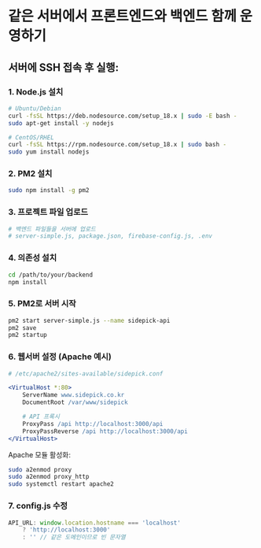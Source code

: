 # 같은 서버에서 프론트엔드와 백엔드 함께 운영하기

## 서버에 SSH 접속 후 실행:

### 1. Node.js 설치
```bash
# Ubuntu/Debian
curl -fsSL https://deb.nodesource.com/setup_18.x | sudo -E bash -
sudo apt-get install -y nodejs

# CentOS/RHEL
curl -fsSL https://rpm.nodesource.com/setup_18.x | sudo bash -
sudo yum install nodejs
```

### 2. PM2 설치
```bash
sudo npm install -g pm2
```

### 3. 프로젝트 파일 업로드
```bash
# 백엔드 파일들을 서버에 업로드
# server-simple.js, package.json, firebase-config.js, .env
```

### 4. 의존성 설치
```bash
cd /path/to/your/backend
npm install
```

### 5. PM2로 서버 시작
```bash
pm2 start server-simple.js --name sidepick-api
pm2 save
pm2 startup
```

### 6. 웹서버 설정 (Apache 예시)
```apache
# /etc/apache2/sites-available/sidepick.conf

<VirtualHost *:80>
    ServerName www.sidepick.co.kr
    DocumentRoot /var/www/sidepick

    # API 프록시
    ProxyPass /api http://localhost:3000/api
    ProxyPassReverse /api http://localhost:3000/api
</VirtualHost>
```

Apache 모듈 활성화:
```bash
sudo a2enmod proxy
sudo a2enmod proxy_http
sudo systemctl restart apache2
```

### 7. config.js 수정
```javascript
API_URL: window.location.hostname === 'localhost' 
    ? 'http://localhost:3000' 
    : '' // 같은 도메인이므로 빈 문자열
```